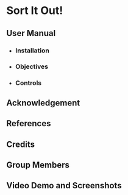 # Sort It Out!

## User Manual
- ### Installation

- ### Objectives

- ### Controls

## Acknowledgement

## References

## Credits

## Group Members

## Video Demo and Screenshots